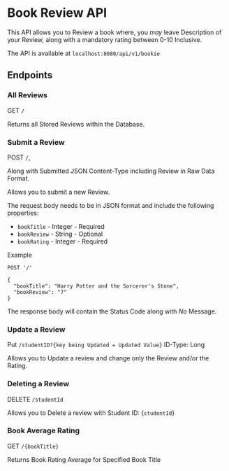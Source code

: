 # Book Review API #

This API allows you to Review a book where, you *may* leave Description of your Review, along with a mandatory rating 
between 0-10 Inclusive.

The API is available at `localhost:8080/api/v1/bookie`

## Endpoints ##

### All Reviews ###

GET `/`

Returns all Stored Reviews within the Database.

### Submit a Review ###

POST `/`, 

Along with Submitted JSON Content-Type including Review in Raw Data Format.

Allows you to submit a new Review.

The request body needs to be in JSON format and include the following properties:

 - `bookTitle` - Integer - Required
 - `bookReview` - String - Optional
 - `bookRating` - Integer - Required

Example
```
POST '/'

{
  "bookTitle": "Harry Potter and the Sorcerer's Stone",
  "bookReview": "7"
}
```
The response body will contain the Status Code along with *No* Message.

### Update a Review ###

Put `/studentID?{key being Updated = Updated Value}` ID-Type: Long

Allows you to Update a review and change only the Review and/or the Rating.

### Deleting a Review ###

DELETE `/studentId`

Allows you to Delete a review with Student ID: {`studentId`}

### Book Average Rating ###

GET `/{bookTitle}`

Returns Book Rating Average for Specified Book Title


